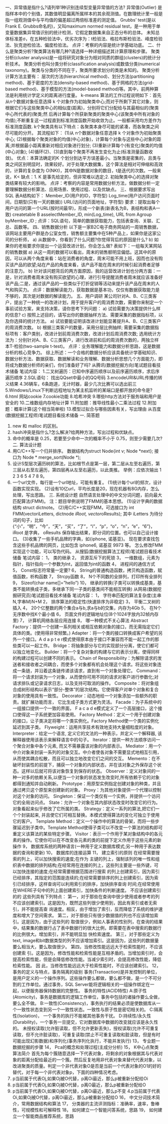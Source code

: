 [](https://yq.aliyun.com/articles/184632?spm=a2c6h.12873639.0.0.566e3adflS1wf0)
一、异常值是指什么?请列举1种识别连续型变量异常值的方法?
异常值(Outlier) 是指样本中的个别值，其数值明显偏离所属样本的其余观测值。在数理统计里一般是指一组观测值中与平均值的偏差超过两倍标准差的测定值。
Grubbs’ test(是以Frank E. Grubbs命名的)，又叫maximum normed residual test，是一种用于单变量数据集异常值识别的统计检测，它假定数据集来自正态分布的总体。
未知总体标准差σ，在五种检验法中，优劣次序为：t检验法、格拉布斯检验法、峰度检验法、狄克逊检验法、偏度检验法。
点评：考察的内容是统计学基础功底。
二、什么是聚类分析?聚类算法有哪几种?请选择一种详细描述其计算原理和步骤。
聚类分析(cluster analysis)是一组将研究对象分为相对同质的群组(clusters)的统计分析技术。 聚类分析也叫分类分析(classification analysis)或数值分类(numerical taxonomy)。聚类与分类的不同在于，聚类所要求划分的类是未知的。
聚类分析计算方法主要有： 层次的方法(hierarchical method)、划分方法(partitioning method)、基于密度的方法(density-based method)、基于网格的方法(grid-based method)、基于模型的方法(model-based method)等。其中，前两种算法是利用统计学定义的距离进行度量。
k-means 算法的工作过程说明如下：首先从n个数据对象任意选择 k 个对象作为初始聚类中心;而对于所剩下其它对象，则根据它们与这些聚类中心的相似度(距离)，分别将它们分配给与其最相似的(聚类中心所代表的)聚类;然 后再计算每个所获新聚类的聚类中心(该聚类中所有对象的均值);不断重复这一过程直到标准测度函数开始收敛为止。一般都采用均方差作为标准测度函数. k个聚类具有以下特点：各聚类本身尽可能的紧凑，而各聚类之间尽可能的分开。
其流程如下：
(1)从 n个数据对象任意选择 k 个对象作为初始聚类中心;
(2)根据每个聚类对象的均值(中心对象)，计算每个对象与这些中心对象的距离;并根据最小距离重新对相应对象进行划分;
(3)重新计算每个(有变化)聚类的均值(中心对象);
(4)循环(2)、(3)直到每个聚类不再发生变化为止(标准测量函数收敛)。
优点：本算法确定的K 个划分到达平方误差最小。当聚类是密集的，且类与类之间区别明显时，效果较好。对于处理大数据集，这个算法是相对可伸缩和高效的，计算的复杂度为 O(NKt)，其中N是数据对象的数目，t是迭代的次数。一般来说，K<
缺点：1. K 是事先给定的，但非常难以选定;2. 初始聚类中心的选择对聚类结果有较大的影响。
点评：考察的内容是常用数据分析方法，做数据分析一定要理解数据分析算法、应用场景、使用过程、以及优缺点。
三、根据要求写出SQL
表A结构如下：
Member_ID(用户的ID，字符型)
Log_time(用户访问页面时间，日期型(只有一天的数据))
URL(访问的页面地址，字符型)
要求：提取出每个用户访问的第一个URL(按时间最早)，形成一个新表(新表名为B，表结构和表A一致)
createtable B asselectMember_ID, min(Log_time), URL from Agroup byMember_ID ;
点评：SQL语句，简单的数据获取能力，包括表查询、关联、汇总、函数等。
四、销售数据分析
以下是一家B2C电子商务网站的一周销售数据，该网站主要用户群是办公室女性，销售额主要集中在5种产品上，如果你是这家公司的分析师，
a) 从数据中，你看到了什么问题?你觉得背后的原因是什么?
b) 如果你的老板要求你提出一个运营改进计划，你会怎么做?
表如下：一组每天某网站的销售数据
a) 从这一周的数据可以看出，周末的销售额明显偏低。这其中的原因，可以从两个角度来看：站在消费者的角度，周末可能不用上班，因而也没有购买该产品的欲望;站在产品的角度来看，该产品不能在周末的时候引起消费者足够的注意力。
b) 针对该问题背后的两方面原因，我的运营改进计划也分两方面：一是，针对消费者周末没有购买欲望的心理，进行引导提醒消费者周末就应该准备好该产品;二是，通过该产品的一些类似于打折促销等活动来提升该产品在周末的人气和购买力。
点评：数据解读能力，获取数据是基本功，仅仅有数据获取能力是不够的，其次是对数据的解读能力。
五、用户调研
某公司针对A、B、C三类客户，提出了一种统一的改进计划，用于提升客户的周消费次数，需要你来制定一个事前试验方案，来支持决策，请你思考下列问题：
a) 试验需要为决策提供什么样的信息?
c) 按照上述目的，请写出你的数据抽样方法、需要采集的数据指标项，以及你选择的统计方法。
a) 试验要能证明该改进计划能显著提升A、B、C三类客户的周消费次数。
b) 根据三类客户的数量，采用分层比例抽样;
需要采集的数据指标项有：客户类别，改进计划前周消费次数，改进计划后周消费次数;
选用统计方法为：分别针对A、B、C三类客户，进行改进前和后的周消费次数的，两独立样本T-检验(two-sample t-test)。
点评：业务理解能力和数据分析思路，这是数据分析的核心竞争力。
综上所述：一个合格的数据分析应该具备统计学基础知识、数据分析方法、数据获取、数据解读和业务理解、数据分析思想几个方面能力，即将成为数据分析师的亲们，你们准备好了吗?
从腾讯(数据挖掘方向)笔试题目看技术储备
笔试内容：
1.二叉树遍历：已知中序遍历顺序以及前序遍历顺序，求后序遍历顺序
2.SQL语句： 找出QQset中最小的QQ号码
3.encodeURI&URL传播的转义结果
4.36辆车，6条跑道，无计时器，最少几次比赛可以选出前三
5.Windows/Linux下判断远程地址为某主机监听的某端口是都开放的命令是?
6.html 网站cookie
7.cookie功能
8.哈希冲突
9.哪些http方法对于服务端和用户是安全的
10.二维数组内存地址计算
11.附加题：推导线性最小二乘法过程
12.附加题：概率计算(这个相当简单啦)
13.模型过拟合与哪些因素有关，写出理由
从百度(数据挖掘工程师)笔试题目看技术储备
一. 简答题
1. new 和 malloc 的区别。
2. hash冲突是指什么?怎么解决?给两种方法，写出过程和优缺点。
3. 命中的概率是 0.25，若要至少命中一次的概率不小于 0.75，则至少需要几次?
二. 算法设计题
1. 用C/C++写一个归并排序。
数据结构为struct Node{int v; Node *next};
接口为 Node * merge_sort(Node *);
2. 设计S型层次遍历树的算法，比如根节点是第一层，第二层从左至右遍历，第三层从右至左遍历，第四层再从左至右遍历，以此类推。
举例：应依次输出 1 2 3 6 5 4 7 8 9。
3. 一个url文件，每行是一个url地址，可能有重复。
(1)统计每个url的频次，设计函数实现实现。
(2)设有10亿url，平均长度是20，现在机器有8G内存，怎么处理，写出思路。
三. 系统设计题
自然语言处理中的中文分词问题，前向最大匹配算法(FMM)。
注：题目举例说明了FMM的基本思想。
(1)设计字典的数据结构 struct dictnote。
(2)用C/C++实现FMM，可选接口为
int FMM(vectoriLetters, dictnode *iRoot, vector*oResults);
其中 iLetters 为待分词的句子，比如 {“小”，“明”，“今”，“天”，“买”，“了”，“i”，“p”，“o”，“n”，“e”，“6”}，
iRoot 是字典， oResults 保存输出结果，即分词的位置。也可以自己设计接口。
(3)收集了一些手机品牌的字典，如{iphone, 诺基亚}。
现在要求查找包含这些手机品牌的网页，比如包含 iphone6, 诺基亚 9973 等。
怎么修改FMM实现这个功能，可以写伪代码。
从搜狐(数据挖掘算法工程师)笔试题目看技术储备
笔试内容：
1， 类的继承
2， 资源互斥下的死锁
3， 一维数组，元素为指针，指针指向一个参数为Int，返回值为int的函数
4， 进程间的通信方式
5， Const标志符常量一定要?
6， String的普通构造函数，拷贝构造函数，赋值函数，析构函数
7， Strcpy函数
8， N个不同数的全排列，打印所有全排列
9， Sizeof(char name[]=”hello”)
10， 继承的转换(子类可以转换成基类，基类不能转换成子类，多继承下同一子类的基类间不能相互转换)
从网易(数据挖掘研究员)笔试题目看技术储备
笔试内容：
1， 字符串匹配的算法复杂度(主串N,字串M)N+M
2， 排序算法的稳定性(快速排序为非稳定)
3， 平衡二叉树的插入
4， 20个亿整数的两个集合a与b,求a与b的交集，内存为4Gb
5， 在N个无序数中找K个最小值
6， 页面文件的逻辑地址位(8个1024字放内32帧内存里)
7， 计算机网络各层应用连接
8， 哪一种模式不关心算法
Abstract Factory：提供一个创建一系列相关或相互依赖对象的接口，而无需指定它们具体的类。(使用得非常频繁。)
Adapter：将一个类的接口转换成客户希望的另外一个接口。A d a p t e r模式使得原本由于接口不兼容而不能一起工作的那些类可以一起工作。
Bridge：将抽象部分与它的实现部分分离，使它们都可以独立地变化。
Builder：将一个复杂对象的构建与它的表示分离，使得同样的构建过程可以创建不同的表示。
Chain of Responsibility：为解除请求的发送者和接收者之间耦合，而使多个对象都有机会处理这个请求。将这些对象连成一条链，并沿着这条链传递该请求，直到有一个对象处理它。
Command：将一个请求封装为一个对象，从而使你可用不同的请求对客户进行参数化;对请求排队或记录请求日志，以及支持可取消的操作。
Composite：将对象组合成树形结构以表示“部分-整体”的层次结构。它使得客户对单个对象和复合对象的使用具有一致性。
Decorator：动态地给一个对象添加一些额外的职责。就扩展功能而言， 它比生成子类方式更为灵活。
Facade：为子系统中的一组接口提供一个一致的界面， F a c a d e模式定义了一个高层接口，这个接口使得这一子系统更加容易使用。
Factory Method：定义一个用于创建对象的接口，让子类决定将哪一个类实例化。Factory Method使一个类的实例化延迟到其子类。
Flyweight：运用共享技术有效地支持大量细粒度的对象。
Interpreter：给定一个语言, 定义它的文法的一种表示，并定义一个解释器, 该解释器使用该表示来解释语言中的句子。
Iterator：提供一种方法顺序访问一个聚合对象中各个元素, 而又不需暴露该对象的内部表示。
Mediator：用一个中介对象来封装一系列的对象交互。中介者使各对象不需要显式地相互引用，从而使其耦合松散，而且可以独立地改变它们之间的交互。
Memento：在不破坏封装性的前提下，捕获一个对象的内部状态，并在该对象之外保存这个状态。这样以后就可将该对象恢复到保存的状态。
Observer：定义对象间的一种一对多的依赖关系,以便当一个对象的状态发生改变时,所有依赖于它的对象都得到通知并自动刷新。
Prototype：用原型实例指定创建对象的种类，并且通过拷贝这个原型来创建新的对象。
Proxy：为其他对象提供一个代理以控制对这个对象的访问。
Singleton：保证一个类仅有一个实例，并提供一个访问它的全局访问点。
State：允许一个对象在其内部状态改变时改变它的行为。对象看起来似乎修改了它所属的类。
Strategy：定义一系列的算法,把它们一个个封装起来, 并且使它们可相互替换。本模式使得算法的变化可独立于使用它的客户。
Template Method：定义一个操作中的算法的骨架，而将一些步骤延迟到子类中。Template Method使得子类可以不改变一个算法的结构即可重定义该算法的某些特定步骤。
Visitor：表示一个作用于某对象结构中的各元素的操作。它使你可以在不改变各元素的类的前提下定义作用于这些元素的新操作
9， 数据库系统的两种语言(一种用于定义数据库模式;另一种用于表达数据的查询和更新)
10， 数据库的连接运算
11， 建立索引的原则
在经常需要搜索的列上，可以加快搜索的速度;在作为 主键的列上，强制该列的唯一性和组织表中数据的排列结构;在经常用在连接的列上，这些列主要是一些外键，可以加快连接的速度;在经常需要根据范围进行搜索 的列上创建索引，因为索引已经排序，其指定的范围是连续的;在经常需要排序的列上创建索引，因为索引已经排序，这样查询可以利用索引的排序，加快排序查询 时间;在经常使用在WHERE子句中的列上面创建索引，加快条件的判断速度。
不应该创建索引的的 这些列具有下列特点：
第一，对于那些在查询中很少使用或者参考的列不应该创建索引。这是因为，既然这些列很少使用到，因此有索引或者无索引，并不能提高查 询速度。相反，由于增加了索引，反而降低了系统的维护速度和增大了空间需求。
第二，对于那些只有很少数据值的列也不应该增加索引。这是因为，由于这些列的 取值很少，例如人事表的性别列，在查询的结果中，结果集的数据行占了表中数据行的很大比例，即需要在表中搜索的数据行的比例很大。增加索引，并不能明显加 快检索速度。
第三，对于那些定义为text, image和bit数据类型的列不应该增加索引。这是因为，这些列的数据量要么相当大，要么取值很少。
第四，当修改性能远远大于检索性能时，不应该创建索 引。这是因为，修改性能和检索性能是互相矛盾的。当增加索引时，会提高检索性能，但是会降低修改性能。当减少索引时，会提高修改性能，降低检索性能。
因 此，当修改性能远远大于检索性能时，不应该创建索引。
12， 事务的定义与特点，事务隔离的级别
事务(Transaction)是并发控制的单位，是用户定义的一个操作序列。这些操作要么都做，要么都不做，是一个不可分割的工作单位。通过事务，SQL Server能将逻辑相关的一组操作绑定在一起，以便服务器保持数据的完整性。
事务的特性(ACID特性)
A:原子性(Atomicity)，事务是数据库的逻辑工作单位，事务中包括的诸操作要么全做，要么全不做。
B:一致性(Consistency)，事务执行的结果必须是使数据库从一个一致性状态变到另一个一致性状态。一致性与原子性是密切相关的。
C:隔离性(Isolation)， 一个事务的执行不能被其他事务干扰。
D:持续性/永久性(Durability)，一个事务一旦提交，它对数据库中数据的改变就应该是永久性的。
未授权读取(允许脏读取，但不允许更新丢失)，授权读取(允许不可重复读取，但不允许脏读取)，可重复读取(禁止不可重复读取和脏读取，但是有时可能出现幻影数据)和序列化(事务序列化执行，不能并发执行)
13， 专业题一数据挖掘的步骤
14， Pca的概念和处理过程(主成分分析)
15， K中心点聚类算法简介
首先为每个簇随意选择一下代表对象，将剩余的对象根据其与代表对象的距离分配给最近的一个簇。然后反复地用非代表对象来替代代表对象，以改进聚类的质量。判定一个非代表对象O是否是当前一个代表对象的O1的好的替代，对于每一个非代表对象p，下面的四种情况考虑。
1. p当前属于代表Oj,如果Oj被O代替，p离Oi最近，那么p被重新分配给Oi
2. p当前属于代表Oj,如果Oj被O代替，p离O最近，那么p被重新分配给O
3. p当前属于代表Oi,如果Oj被O代替，p离Oi最近，那么p不变
4.p当前属于代表Oi,如果Oj被O代替，p离Oi最近，那么p被重新分配给O
16， 中文分词技术简介，常用数据结构和算法
17， 分类器的主流评测指标：准确率，速率，鲁棒性，可规模性和可解释性
18， 如何建立一个智能问答系统，思路
19， 如何建立一个智能商品推荐系统，思路
